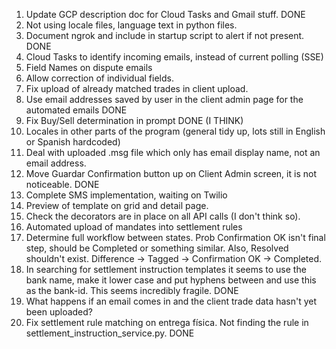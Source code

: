 1) Update GCP description doc for Cloud Tasks and Gmail stuff. DONE
2) Not using locale files, language text in python files.
3) Document ngrok and include in startup script to alert if not present. DONE
4) Cloud Tasks to identify incoming emails, instead of current polling (SSE)
5) Field Names on dispute emails
6) Allow correction of individual fields.
7) Fix upload of already matched trades in client upload.
8) Use email addresses saved by user in the client admin page for the automated emails DONE
9) Fix Buy/Sell determination in prompt DONE (I THINK)
10) Locales in other parts of the program (general tidy up, lots still in English or Spanish hardcoded)
11) Deal with uploaded .msg file which only has email display name, not an email address.
12) Move Guardar Confirmation button up on Client Admin screen, it is not noticeable. DONE
13) Complete SMS implementation, waiting on Twilio
14) Preview of template on grid and detail page.
15) Check the decorators are in place on all API calls (I don't think so).
16) Automated upload of mandates into settlement rules
17) Determine full workflow between states. Prob Confirmation OK isn't final step, should be Completed or something similar. Also, Resolved shouldn't exist. Difference -> Tagged -> Confirmation OK -> Completed.
18) In searching for settlement instruction templates it seems to use the bank name, make it lower case and put hyphens between and use this as the bank-id. This seems incredibly fragile. DONE
19) What happens if an email comes in and the client trade data hasn't yet been uploaded?
20) Fix settlement rule matching on entrega física. Not finding the rule in settlement_instruction_service.py. DONE